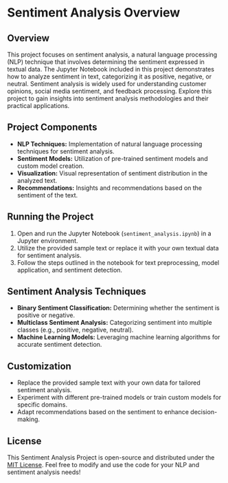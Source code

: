 # Sentiment Analysis Overview

## Overview

This project focuses on sentiment analysis, a natural language processing (NLP) technique that involves determining the sentiment expressed in textual data. The Jupyter Notebook included in this project demonstrates how to analyze sentiment in text, categorizing it as positive, negative, or neutral. Sentiment analysis is widely used for understanding customer opinions, social media sentiment, and feedback processing. Explore this project to gain insights into sentiment analysis methodologies and their practical applications.

## Project Components

- **NLP Techniques:** Implementation of natural language processing techniques for sentiment analysis.
- **Sentiment Models:** Utilization of pre-trained sentiment models and custom model creation.
- **Visualization:** Visual representation of sentiment distribution in the analyzed text.
- **Recommendations:** Insights and recommendations based on the sentiment of the text.

## Running the Project

1. Open and run the Jupyter Notebook (`sentiment_analysis.ipynb`) in a Jupyter environment.
2. Utilize the provided sample text or replace it with your own textual data for sentiment analysis.
3. Follow the steps outlined in the notebook for text preprocessing, model application, and sentiment detection.

## Sentiment Analysis Techniques

- **Binary Sentiment Classification:** Determining whether the sentiment is positive or negative.
- **Multiclass Sentiment Analysis:** Categorizing sentiment into multiple classes (e.g., positive, negative, neutral).
- **Machine Learning Models:** Leveraging machine learning algorithms for accurate sentiment detection.

## Customization

- Replace the provided sample text with your own data for tailored sentiment analysis.
- Experiment with different pre-trained models or train custom models for specific domains.
- Adapt recommendations based on the sentiment to enhance decision-making.

## License

This Sentiment Analysis Project is open-source and distributed under the [MIT License](LICENSE). Feel free to modify and use the code for your NLP and sentiment analysis needs!
